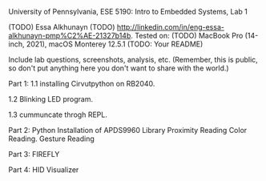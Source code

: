 University of Pennsylvania, ESE 5190: Intro to Embedded Systems, Lab 1

(TODO) Essa Alkhunayn
    (TODO) http://linkedin.com/in/eng-essa-alkhunayn-pmp%C2%AE-21327b14b.
Tested on: (TODO) MacBook Pro (14-inch, 2021), macOS Monterey 12.5.1
(TODO: Your README)

Include lab questions, screenshots, analysis, etc. (Remember, this is public, so don't put anything here you don't want to share with the world.)


Part 1:
1.1 installing Cirvutpython on RB2040.

1.2 Blinking LED program.

1.3 cummuncate throgh REPL.

Part 2:
Python Installation of APDS9960 Library
Proximity Reading
Color Reading.
Gesture Reading

Part 3:
FIREFLY 

Part 4:
HID Visualizer
